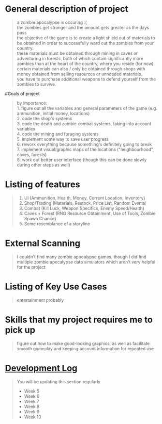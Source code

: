 # General description of project
> a zombie apocalypse is occuring :( <br>the zombies get stronger and the amount gets greater as the days pass <br>the objective of the game is to create a light shield out of materials to be obtained in order to successfully ward out the zombies from your country. <br>these materials must be obtained through mining in caves or adventuring in forests, both of which contain significantly more zombies than at the heart of the country, where you reside (for now). <br>certain materials can also / only be obtained through shops with money obtained from selling resources or unneeded materials. <br>you have to purchase additional weapons to defend yourself from the zombies to survive.

#Goals of project
> by importance: <br>1. figure out all the variables and general parameters of the game (e.g. ammunition, initial money, locations) <br>2. code the shop's systems <br>3. code the death and zombie combat systems, taking into account variables <br>4. code the mining and foraging systems<br>5. implement some way to save user progress <br>6. rework everything because something's definitely going to break <br>7. implement visual/graphic maps of the locations ("neighbourhood", caves, forests) <br>8. work out better user interface (though this can be done slowly during other steps as well)

# Listing of features
> 1. UI (Ammunition, Health, Money, Current Location, Inventory) <br>
> 2. Shop/Trading (Materials, Restock, Price List, Random Events) <br>
> 3. Combat (Kill Luck, Weapon Specifics, Enemy Speed/Health) <br>
> 4. Caves + Forest (RNG Resource Obtainment, Use of Tools, Zombie Spawn Chance) <br>
> 5. Some resemblance of a storyline <br>

# External Scanning
> I couldn't find many zombie apocalypse games, though I did find multiple zombie apocalypse data simulators which aren't very helpful for the project

# Listing of Key Use Cases
> entertainment probably

# Skills that my project requires me to pick up
> figure out how to make good-looking graphics, as well as facilitate smooth gameplay and keeping account information for repeated use

# [Development Log](/devlog.md)
> You will be updating this section regularly
> - Week 5
> - Week 6
> - Week 7
> - Week 8
> - Week 9
> - Week 10

